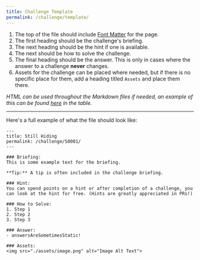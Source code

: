 ```yaml
---
title: Challenge Template
permalink: /challenge/template/
---
```


1. The top of the file should include [Font Matter](https://jekyllrb.com/docs/front-matter/) for the page.
2. The first heading should be the challenge's briefing.
3. The next heading should be the hint if one is available.
4. The next should be how to solve the challenge.
5. The final heading should be the answer. This is only in cases where the answer to a challenge **never** changes.
6. Assets for the challenge can be placed where needed, but if there is no specific place for them, add a heading titled `Assets` and place them there.

*HTML can be used throughout the Markdown files if needed, an example of this can be found [here](https://play.cyberstart.dev/challenge/W0001/) in the table.*

<hr>

Here's a full example of what the file should look like:
```
---
title: Still Hiding
permalink: /challenge/S0001/
---

### Briefing:
This is some example text for the briefing.

**Tip:** A tip is often included in the challenge briefing.

### Hint:
You can spend points on a hint or after completion of a challenge, you can look at the hint for free. (Hints are greatly appreciated in PRs!)

### How to Solve:
1. Step 1
2. Step 2
3. Step 3

### Answer:
- answersAreSometimesStatic!

### Assets:
<img src="./assets/image.png" alt="Image Alt Text">
```